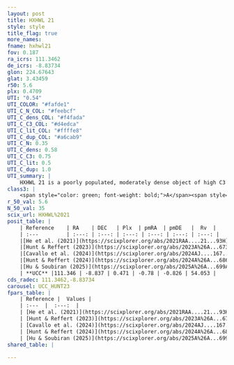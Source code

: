 ```yaml
---
layout: post
title: HXHWL 21
style: style
title_flag: true
more_names: 
fname: hxhwl21
fov: 0.187
ra_icrs: 111.3462
de_icrs: -8.83734
glon: 224.67643
glat: 3.43459
r50: 5.6
plx: 0.4709
UTI: "0.54"
UTI_COLOR: "#fafde1"
UTI_C_N_COL: "#feebcf"
UTI_C_dens_COL: "#f4fada"
UTI_C_C3_COL: "#d4edca"
UTI_C_lit_COL: "#ffffe8"
UTI_C_dup_COL: "#a6cab9"
UTI_C_N: 0.35
UTI_C_dens: 0.58
UTI_C_C3: 0.75
UTI_C_lit: 0.5
UTI_C_dup: 1.0
UTI_summary: |
    HXHWL 21 is a poorly populated, moderately dense object of high C3 quality. It is moderately studied in the literature.
class3: |
    <span style="color: green; font-weight: bold;">A</span><span style="color: #FFC300; font-weight: bold;">B</span>
r_50_val: 5.6
N_50_val: 35
scix_url: HXHWL%2021
posit_table: |
    | Reference    | RA    | DEC   | Plx  | pmRA  | pmDE   |  Rv  |
    | :---         | :---: | :---: | :---: | :---: | :---: | :---: |
    |[He et al. (2021)](https://scixplorer.org/abs/2021RAA....21...93H) | 111.36 | -8.852 | 0.46 | -0.8 | -0.87 | -- |
    |[Hunt & Reffert (2023)](https://scixplorer.org/abs/2023A%26A...673A.114H) | 111.333 | -8.783 | 0.464 | -0.811 | -0.814 | 37.053 |
    |[Cavallo et al. (2024)](https://scixplorer.org/abs/2024AJ....167...12C) | 111.349 | -8.842 | 0.465 | -- | -- | -- |
    |[Hunt & Reffert (2024)](https://scixplorer.org/abs/2024A%26A...686A..42H) | 111.333 | -8.783 | 0.464 | -0.811 | -0.814 | 37.053 |
    |[Hu & Soubiran (2025)](https://scixplorer.org/abs/2025A%26A...699A.246H) | 111.349 | -8.842 | -- | -- | -- | -- |
    | **UCC** |111.346 | -8.837 | 0.471 | -0.78 | -0.826 | 54.053 | 
cds_radec: 111.3462,-8.83734
carousel: UCC_HUNT23
fpars_table: |
    | Reference |  Values |
    | :---  |  :---:  |
    | [He et al. (2021)](https://scixplorer.org/abs/2021RAA....21...93H) | `AG=0.1, m-M=11.1, logAge=9.02, Z=0.019` |
    | [Hunt & Reffert (2023)](https://scixplorer.org/abs/2023A%26A...673A.114H) | `AV50=0.183, diffAV50=0.603, MOD50=11.504, logAge50=8.904` |
    | [Cavallo et al. (2024)](https://scixplorer.org/abs/2024AJ....167...12C) | `AV50=0.47, dMod50=11.52, logAge50=8.8, [Fe/H]50=0.11` |
    | [Hunt & Reffert (2024)](https://scixplorer.org/abs/2024A%26A...686A..42H) | `MassJ=154.540` |
    | [Hu & Soubiran (2025)](https://scixplorer.org/abs/2025A%26A...699A.246H) | `MA22=-0.16, MA23f=-0.35, MA23g=-0.11, MZ23=-0.18, MK24=-0.21, MF24=-0.09` |
shared_table: |
    
---
```

